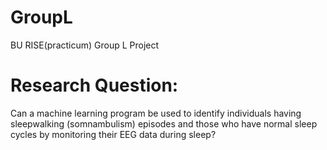 # GroupL
BU RISE(practicum) Group L Project

# Research Question:
Can a machine learning program be used to identify individuals having sleepwalking (somnambulism) episodes and those who have normal sleep cycles by monitoring their EEG data during sleep?
